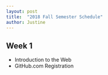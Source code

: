 ```yaml
---
layout: post
title:  "2018 Fall Semester Schedule"
author: Justine
---
```


## Week 1
- Introduction to the Web
- GitHub.com Registration
